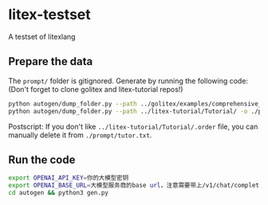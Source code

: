 # litex-testset
A testset of litexlang

## Prepare the data

The `prompt/` folder is gitignored. Generate by running the following code: (Don't forget to clone golitex and litex-tutorial repos!)

```bash
python autogen/dump_folder.py --path ../golitex/examples/comprehensive_examples/ -o ./prompt/examples.txt
python autogen/dump_folder.py --path ../litex-tutorial/Tutorial/ -o ./prompt/tutor.txt
```

Postscript: If you don't like `../litex-tutorial/Tutorial/.order` file, you can manually delete it from `./prompt/tutor.txt`.

## Run the code

```bash
export OPENAI_API_KEY=你的大模型密钥
export OPENAI_BASE_URL=大模型服务商的base url，注意需要带上/v1/chat/completions之类的后缀
cd autogen && python3 gen.py
```
